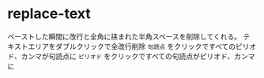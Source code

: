 # replace-text
ペーストした瞬間に改行と全角に挟まれた半角スペースを削除してくれる。
テキストエリアをダブルクリックで全改行削除
`句読点` をクリックですべてのピリオド、カンマが句読点に
`ピリオド` をクリックですべての句読点がピリオド、カンマに
